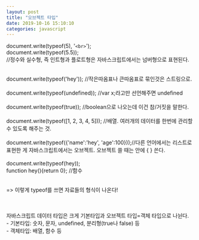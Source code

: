 ```yaml
---
layout: post
title: "오브젝트 타입"
date: 2019-10-16 15:10:10
categories: javascript
---
```


document.write(typeof(5), '```<br>```');<br>
document.write(typeof(5.5));<br>
//정수와 실수형, 즉 인트형과 플로트형은 자바스크립트에서는 넘버형으로 표현된다.<br><br>

document.write(typeof('hey')); //작은따옴표나 큰따옴표로 묶인것은 스트링으로.<br><br>
document.write(typeof(undefined));  //var x;라고만 선언해주면 undefined<br><br>
document.write(typeof(true));  //boolean으로 나오는데 이건 참/거짓을 말한다.<br><br>
document.write(typeof([1, 2, 3, 4, 5]));  //배열. 여러개의 데이터를 한번에 관리할 수 있도록 해주는 것.<br><br>
document.write(typeof({'name':'hey', 'age':100}));//다른 언어에서는 리스트로 표현한 게 자바스크립트에서는 오브젝트. 오브젝트 쓸 때는 안에 { } 쓴다.<br><br>
document.write(typeof(hey));<br>
function hey(){return 0};  //함수<br><br>

=> 이렇게 typeof를 쓰면 자료들의 형식이 나온다!<br><br><br>

자바스크립트 데이터 타입은 크게 기본타입과 오브젝트 타입=객체 타입으로 나뉜다.<br>
	- 기본타입: 숫자, 문자, undefined, 분리형(true나 false) 등<br>
	- 객체타입: 배열, 함수 등<br>

